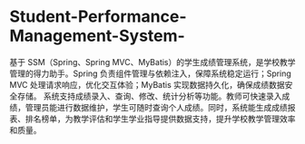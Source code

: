# Student-Performance-Management-System-
基于 SSM（Spring、Spring MVC、MyBatis）的学生成绩管理系统，是学校教学管理的得力助手。Spring 负责组件管理与依赖注入，保障系统稳定运行；Spring MVC 处理请求响应，优化交互体验；MyBatis 实现数据持久化，确保成绩数据安全存储。  系统支持成绩录入、查询、修改、统计分析等功能。教师可快速录入成绩，管理员能进行数据维护，学生可随时查询个人成绩。同时，系统能生成成绩报表、排名榜单，为教学评估和学生学业指导提供数据支持，提升学校教学管理效率和质量。 

